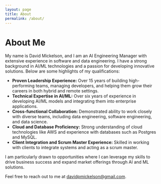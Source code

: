```yaml
---
layout: page
title: About
permalink: /about/
---
```


# About Me

My name is David Mickelson, and I am an AI Engineering Manager with extensive experience in software and data engineering. I have a strong background in AI/ML technologies and a passion for developing innovative solutions. Below are some highlights of my qualifications:

- **Proven Leadership Experience:** Over 15 years of building high-performing teams, managing developers, and helping them grow their careers in both hybrid and remote settings.
- **Technical Expertise in AI/ML:** Over six years of experience in developing AI/ML models and integrating them into enterprise applications.
- **Cross-functional Collaboration:** Demonstrated ability to work closely with diverse teams, including data engineering, software engineering, and data science.
- **Cloud and Database Proficiency:** Strong understanding of cloud technologies like AWS and experience with databases such as Postgres and MySQL.
- **Client Integration and Scrum Master Experience:** Skilled in working with clients to integrate systems and acting as a scrum master.

I am particularly drawn to opportunities where I can leverage my skills to drive business success and expand market offerings through AI and ML solutions.

Feel free to reach out to me at [davidpmickelson@gmail.com](mailto:davidpmickelson@gmail.com).
